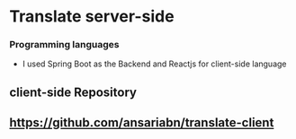 # Translate server-side

 ### Programming languages
 * I used Spring Boot as the Backend and Reactjs for client-side language 

## client-side Repository 
## https://github.com/ansariabn/translate-client
